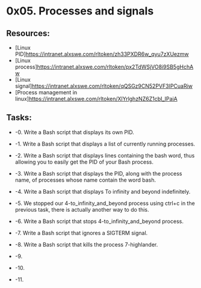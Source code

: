 # 0x05. Processes and signals

## Resources:
* [Linux PID]https://intranet.alxswe.com/rltoken/zh33PXDR6w_qyu7zXUezmw
* [Linux process]https://intranet.alxswe.com/rltoken/px2TdWSjVO8i9SB5gHchAw
* [Linux signal]https://intranet.alxswe.com/rltoken/qQSGz9CN52PVF3IPCuaRiw
* [Process management in linux]https://intranet.alxswe.com/rltoken/XlYrlghzNZ6Z1cbI_IPaiA

## Tasks:
* -0. Write a Bash script that displays its own PID.
 
* -1. Write a Bash script that displays a list of currently running processes.

* -2. Write a Bash script that displays lines containing the bash word, thus allowing you to easily get the PID of your Bash process.

* -3. Write a Bash script that displays the PID, along with the process name, of processes whose name contain the word bash. 

* -4. Write a Bash script that displays To infinity and beyond indefinitely.

* -5. We stopped our 4-to_infinity_and_beyond process using ctrl+c in the previous task, there is actually another way to do this.

* -6. Write a Bash script that stops 4-to_infinity_and_beyond process.

* -7. Write a Bash script that ignores a SIGTERM signal.

* -8. Write a Bash script that kills the process 7-highlander.

* -9. 

* -10.

* -11.
